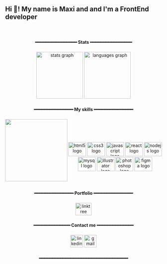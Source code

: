 <h2 align="left">Hi 👋! My name is Maxi and and I'm a FrontEnd developer</h2>

###

<br clear="both">

<h4 align="center">━━━━━━━━━━━━━━━━ Stats ━━━━━━━━━━━━━━━━</h4>

###

<div align="center">
  <img src="https://github-readme-stats.vercel.app/api?hide_title=false&hide_rank=false&show_icons=true&include_all_commits=true&count_private=true&disable_animations=false&theme=react&locale=en&hide_border=true&username=MaxiG-dev" height="150" alt="stats graph"  />
  <img src="https://github-readme-stats.vercel.app/api/top-langs?locale=en&hide_title=false&layout=compact&card_width=320&langs_count=5&theme=react&hide_border=true&username=MaxiG-dev" height="150" alt="languages graph"  />
</div>

###

<!-- <img href="https://raw.githubusercontent.com/MaxiG-dev/MaxiG-dev/blob/output/snake.svg" alt="Snake animation" /> <br clear="both"> -->

###

<h4 align="center">━━━━━━━━━━━━━━━ My skills ━━━━━━━━━━━━━━━</h4>

###

<img align="left" height="200" src="https://c.tenor.com/N-fJ0Azh_ykAAAAC/cat-computer.gif"  />

###

<p align="center">ㅤ</p><br>

###

<div align="center">
  <p> </p>
  <img src="https://cdn.jsdelivr.net/gh/devicons/devicon/icons/html5/html5-original.svg" height="45" width="57" alt="html5 logo"  />
  <img src="https://cdn.jsdelivr.net/gh/devicons/devicon/icons/css3/css3-original.svg" height="45" width="57" alt="css3 logo"  />
  <img src="https://cdn.jsdelivr.net/gh/devicons/devicon/icons/javascript/javascript-original.svg" height="45" width="57" alt="javascript logo"  />
  <img src="https://cdn.jsdelivr.net/gh/devicons/devicon/icons/react/react-original.svg" height="45" width="57" alt="react logo"  />
  <img src="https://cdn.jsdelivr.net/gh/devicons/devicon/icons/nodejs/nodejs-original.svg" height="45" width="57" alt="nodejs logo"  />
  <img src="https://cdn.jsdelivr.net/gh/devicons/devicon/icons/mysql/mysql-original.svg" height="45" width="57" alt="mysql logo"  />
  <img src="https://cdn.jsdelivr.net/gh/devicons/devicon/icons/illustrator/illustrator-plain.svg" height="45" width="57" alt="illustrator logo"  />
  <img src="https://cdn.jsdelivr.net/gh/devicons/devicon/icons/photoshop/photoshop-plain.svg" height="45" width="57" alt="photoshop logo"  />
  <!--img src="https://cdn.jsdelivr.net/gh/devicons/devicon/icons/xd/xd-plain.svg" height="45" width="57" alt="xd logo"  /-->
  <img src="https://cdn.jsdelivr.net/gh/devicons/devicon/icons/figma/figma-original.svg" height="45" width="57" alt="figma logo"  />
</div>

###

<br clear="both">

<h4 align="center">━━━━━━━━━━━━━━━ Portfolio ━━━━━━━━━━━━━━━</h4>

###

<div align="center">
  <a href="https://maxig.dev" target="_blank">
    <img src="https://raw.githubusercontent.com/maurodesouza/profile-readme-generator/master/src/assets/icons/social/linktree/default.svg" width="52" height="40" alt="linktree logo"  />
  </a>
</div>

###

<h4 align="center">━━━━━━━━━━━━━━ Contact me ━━━━━━━━━━━━━━</h4>

###

<div align="center">
  <img src="https://img.shields.io/static/v1?message=linkedin&logo=linkedin&label=&color=0077B5&logoColor=white&labelColor=&style=for-the-badge" height="40" alt="linkedin logo"  />
  <a href="mailto:maxig.dev@gmail.com" target="_blank">
    <img src="https://img.shields.io/static/v1?message=Gmail&logo=gmail&label=&color=D14836&logoColor=white&labelColor=&style=for-the-badge" height="40" alt="gmail logo"  />
  </a>
</div>

###

<h4 align="center">━━━━━━━━━━━━━━━━━━━━━━━━━━━━━━━━━━</h4>
